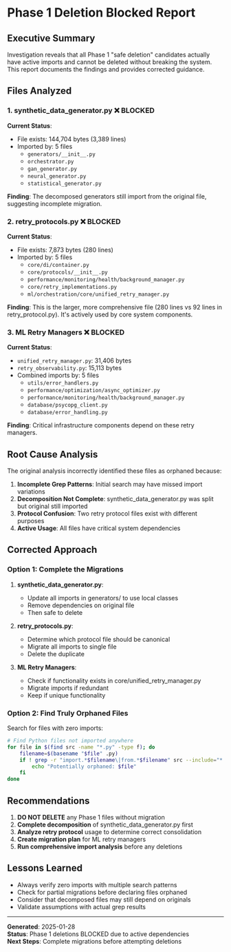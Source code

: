 # **Phase 1 Deletion Blocked Report**

## **Executive Summary**

Investigation reveals that all Phase 1 "safe deletion" candidates actually have active imports and cannot be deleted without breaking the system. This report documents the findings and provides corrected guidance.

## **Files Analyzed**

### **1. synthetic_data_generator.py** ❌ **BLOCKED**

**Current Status**:
- File exists: 144,704 bytes (3,389 lines)
- Imported by: 5 files
  - `generators/__init__.py`
  - `orchestrator.py`
  - `gan_generator.py`
  - `neural_generator.py`
  - `statistical_generator.py`

**Finding**: The decomposed generators still import from the original file, suggesting incomplete migration.

### **2. retry_protocols.py** ❌ **BLOCKED**

**Current Status**:
- File exists: 7,873 bytes (280 lines)
- Imported by: 5 files
  - `core/di/container.py`
  - `core/protocols/__init__.py`
  - `performance/monitoring/health/background_manager.py`
  - `core/retry_implementations.py`
  - `ml/orchestration/core/unified_retry_manager.py`

**Finding**: This is the larger, more comprehensive file (280 lines vs 92 lines in retry_protocol.py). It's actively used by core system components.

### **3. ML Retry Managers** ❌ **BLOCKED**

**Current Status**:
- `unified_retry_manager.py`: 31,406 bytes
- `retry_observability.py`: 15,113 bytes
- Combined imports by: 5 files
  - `utils/error_handlers.py`
  - `performance/optimization/async_optimizer.py`
  - `performance/monitoring/health/background_manager.py`
  - `database/psycopg_client.py`
  - `database/error_handling.py`

**Finding**: Critical infrastructure components depend on these retry managers.

## **Root Cause Analysis**

The original analysis incorrectly identified these files as orphaned because:

1. **Incomplete Grep Patterns**: Initial search may have missed import variations
2. **Decomposition Not Complete**: synthetic_data_generator.py was split but original still imported
3. **Protocol Confusion**: Two retry protocol files exist with different purposes
4. **Active Usage**: All files have critical system dependencies

## **Corrected Approach**

### **Option 1: Complete the Migrations**

1. **synthetic_data_generator.py**:
   - Update all imports in generators/ to use local classes
   - Remove dependencies on original file
   - Then safe to delete

2. **retry_protocols.py**:
   - Determine which protocol file should be canonical
   - Migrate all imports to single file
   - Delete the duplicate

3. **ML Retry Managers**:
   - Check if functionality exists in core/unified_retry_manager.py
   - Migrate imports if redundant
   - Keep if unique functionality

### **Option 2: Find Truly Orphaned Files**

Search for files with zero imports:
```bash
# Find Python files not imported anywhere
for file in $(find src -name "*.py" -type f); do
    filename=$(basename "$file" .py)
    if ! grep -r "import.*$filename\|from.*$filename" src --include="*.py" -q; then
        echo "Potentially orphaned: $file"
    fi
done
```

## **Recommendations**

1. **DO NOT DELETE** any Phase 1 files without migration
2. **Complete decomposition** of synthetic_data_generator.py first
3. **Analyze retry protocol** usage to determine correct consolidation
4. **Create migration plan** for ML retry managers
5. **Run comprehensive import analysis** before any deletions

## **Lessons Learned**

- Always verify zero imports with multiple search patterns
- Check for partial migrations before declaring files orphaned
- Consider that decomposed files may still depend on originals
- Validate assumptions with actual grep results

---

**Generated**: 2025-01-28  
**Status**: Phase 1 deletions BLOCKED due to active dependencies  
**Next Steps**: Complete migrations before attempting deletions